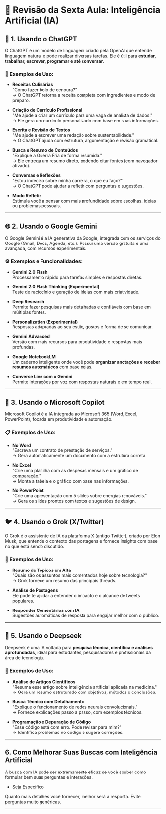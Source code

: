 # 🤖 Revisão da Sexta Aula: Inteligência Artificial (IA)

## 💬 1. Usando o ChatGPT

O ChatGPT é um modelo de linguagem criado pela OpenAI que entende linguagem natural e pode realizar diversas tarefas. Ele é útil para **estudar, trabalhar, escrever, programar e até conversar**.

### 🧠 Exemplos de Uso:

- **Receitas Culinárias**  
  "Como fazer bolo de cenoura?"  
  → O ChatGPT retorna a receita completa com ingredientes e modo de preparo.

- **Criação de Currículo Profissional**  
  "Me ajude a criar um currículo para uma vaga de analista de dados."  
  → Ele gera um currículo personalizado com base em suas informações.

- **Escrita e Revisão de Textos**  
  "Me ajude a escrever uma redação sobre sustentabilidade."  
  → O ChatGPT ajuda com estrutura, argumentação e revisão gramatical.

- **Busca e Resumo de Conteúdos**  
  "Explique a Guerra Fria de forma resumida."  
  → Ele entrega um resumo direto, podendo citar fontes (com navegador ativado).

- **Conversas e Reflexões**  
  "Estou indeciso sobre minha carreira, o que eu faço?"  
  → O ChatGPT pode ajudar a refletir com perguntas e sugestões.

- **Modo Refletir**  
  Estimula você a pensar com mais profundidade sobre escolhas, ideias ou problemas pessoais.

---

## 🌐 2. Usando o Google Gemini

O Google Gemini é a IA generativa da Google, integrada com os serviços do Google (Gmail, Docs, Agenda, etc.). Possui uma versão gratuita e uma avançada, com recursos experimentais.

### ⚙️ Exemplos e Funcionalidades:

- **Gemini 2.0 Flash**  
  Processamento rápido para tarefas simples e respostas diretas.

- **Gemini 2.0 Flash Thinking (Experimental)**  
  Teste de raciocínio e geração de ideias com mais criatividade.

- **Deep Research**  
  Permite fazer pesquisas mais detalhadas e confiáveis com base em múltiplas fontes.

- **Personalization (Experimental)**  
  Respostas adaptadas ao seu estilo, gostos e forma de se comunicar.

- **Gemini Advanced**  
  Versão com mais recursos para produtividade e respostas mais profundas.

- **Google NotebookLM**  
  Um caderno inteligente onde você pode **organizar anotações e receber resumos automáticos** com base nelas.

- **Converse Live com o Gemini**  
  Permite interações por voz com respostas naturais e em tempo real.

---

## 🧠 3. Usando o Microsoft Copilot

Microsoft Copilot é a IA integrada ao Microsoft 365 (Word, Excel, PowerPoint), focada em produtividade e automação.

### 📋 Exemplos de Uso:

- **No Word**  
  "Escreva um contrato de prestação de serviços."  
  → Gera automaticamente um documento com a estrutura correta.

- **No Excel**  
  "Crie uma planilha com as despesas mensais e um gráfico de comparação."  
  → Monta a tabela e o gráfico com base nas informações.

- **No PowerPoint**  
  "Crie uma apresentação com 5 slides sobre energias renováveis."  
  → Gera os slides prontos com textos e sugestões de design.

---

## 🐦 4. Usando o Grok (X/Twitter)

O Grok é o assistente de IA da plataforma X (antigo Twitter), criado por Elon Musk, que entende o contexto das postagens e fornece insights com base no que está sendo discutido.

### 🐤 Exemplos de Uso:

- **Resumo de Tópicos em Alta**  
  "Quais são os assuntos mais comentados hoje sobre tecnologia?"  
  → Grok fornece um resumo das principais threads.

- **Análise de Postagens**  
  Ele pode te ajudar a entender o impacto e o alcance de tweets populares.

- **Responder Comentários com IA**  
  Sugestões automáticas de resposta para engajar melhor com o público.

---

## 🔎 5. Usando o Deepseek

Deepseek é uma IA voltada para **pesquisa técnica, científica e análises aprofundadas**, ideal para estudantes, pesquisadores e profissionais da área de tecnologia.

### 🔬 Exemplos de Uso:

- **Análise de Artigos Científicos**  
  "Resuma esse artigo sobre inteligência artificial aplicada na medicina."  
  → Gera um resumo estruturado com objetivos, métodos e conclusões.

- **Busca Técnica com Detalhamento**  
  "Explique o funcionamento de redes neurais convolucionais."  
  → Fornece explicações passo a passo, com exemplos técnicos.

- **Programação e Depuração de Código**  
  "Esse código está com erro. Pode revisar para mim?"  
  → Identifica problemas no código e sugere correções.

---

## 6. Como Melhorar Suas Buscas com Inteligência Artificial

A busca com IA pode ser extremamente eficaz se você souber como formular bem suas perguntas e interações.

* Seja Específico

Quanto mais detalhes você fornecer, melhor será a resposta. Evite perguntas muito genéricas.

---